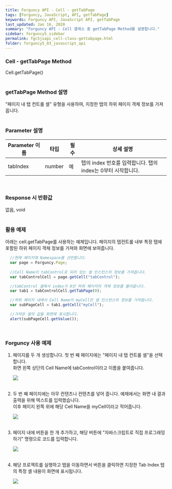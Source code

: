 ```yaml
---
title: Forguncy API - Cell - getTabPage
tags: [Forguncy, JavaScript, API, getTabPage]
keywords: Forguncy API, JavaScript API, getTabPage
last_updated: Jan 16, 2020
summary: "Forguncy API - Cell 클래스 중 getTabPage Method를 설명합니다."
sidebar: forguncy5_sidebar
permalink: fgc5jsapi_cell-class-gettabpage.html
folder: forguncy5_03_javascript_api
---
```


### Cell - getTabPage Method
Cell.getTabPage()
<br /><br />

### getTabPage Method 설명
"페이지 내 탭 컨트롤 셀" 유형을 사용하여, 지정한 탭의 하위 페이지 객체 정보를 가져옵니다.
<br /><br />

### Parameter 설명

| Parameter 이름 | 타입 | 필수 | 상세 설명 |
| --- | --- | --- | --- |
| tabIndex | number | 예	| 탭의 index 번호를 입력합니다. 탭의 index는 0부터 시작합니다. |

<br />

### Response 시 반환값
없음, void
<br /><br />

### 활용 예제
아래는 cell.getTabPage를 사용하는 예제입니다. 페이지의 탭컨트롤 내부 특정 탭에 포함된 하위 페이지 객체 정보를 가져와 화면에 보여줍니다.
<br />

~~~javascript
  //현재 페이지에 Namespace를 선언합니다.
  var page = Forguncy.Page;
  
  //Cell Name이 tabControl로 되어 있는 셀 인스턴스의 정보를 가져옵니다.
  var tabControlCell = page.getCell("tabControl");

  //tabControl 셀에서 index가 0인 하위 페이지의 객체 정보를 불러옵니다.
  var tab1 = tabControlCell.getTabPage(0);

  //하위 페이지 내에서 Cell Name이 myCell인 셀 인스턴스의 정보를 가져옵니다.
  var subPageCell = tab1.getCell("myCell");

  //가져온 셀의 값을 화면에 표시합니다.
  alert(subPageCell.getValue());
~~~

<br />

### Forguncy 사용 예제

1. 페이지를 두 개 생성합니다. 첫 번 째 페이지에는 "페이지 내 탭 컨트롤 셀"을 선택합니다.<br />
    화면 왼쪽 상단의 Cell Name에 tabControl이라고 이름을 붙여줍니다.

    ![]({{site.url}}/images/forguncy5/ex-ss_cell-gettabpage01.png)
    <br /><br />

2. 두 번 째 페이지에는 아무 컨텐츠나 컨텐츠를 넣어 줍니다. 예제에서는 화면 내 결과 출력을 위해 텍스트를 입력했습니다. <br />
    이후 페이지 왼쪽 위에 해당 Cell Name을 myCell이라고 적어줍니다.

    ![]({{site.url}}/images/forguncy5/ex-ss_cell-getcontainerpage02.png)
    <br /><br />

3. 페이지 내에 버튼을 한 개 추가하고, 해당 버튼에 "자바스크립트로 직접 프로그래밍하기" 명령으로 코드를 입력합니다.

    ![]({{site.url}}/images/forguncy5/ex-ss_cell-getabpage03.png)
    <br /><br />
    
4. 해당 프로젝트를 실행하고 탭을 이동하면서 버튼을 클릭하면 지정한 Tab Index 탭의 특정 셀 내용이 화면에 표시됩니다.

    ![]({{site.url}}/images/forguncy5/ex-ss_cell-getabpage04.gif)

<br /><br />
